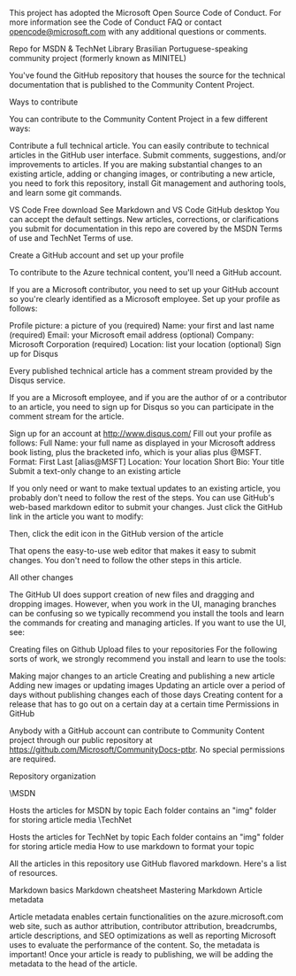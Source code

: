 This project has adopted the Microsoft Open Source Code of Conduct. For more information see the Code of Conduct FAQ or contact opencode@microsoft.com with any additional questions or comments.

Repo for MSDN & TechNet Library Brasilian Portuguese-speaking community project (formerly known as MINITEL)

You've found the GitHub repository that houses the source for the technical documentation that is published to the Community Content Project.

Ways to contribute

You can contribute to the Community Content Project in a few different ways:

Contribute a full technical article. You can easily contribute to technical articles in the GitHub user interface.
Submit comments, suggestions, and/or improvements to articles.
If you are making substantial changes to an existing article, adding or changing images, or contributing a new article, you need to fork this repository, install Git management and authoring tools, and learn some git commands.

VS Code Free download
See Markdown and VS Code
GitHub desktop
You can accept the default settings.
New articles, corrections, or clarifications you submit for documentation in this repo are covered by the MSDN Terms of use and TechNet Terms of use.

Create a GitHub account and set up your profile

To contribute to the Azure technical content, you'll need a GitHub account.

If you are a Microsoft contributor, you need to set up your GitHub account so you're clearly identified as a Microsoft employee. Set up your profile as follows:

Profile picture: a picture of you (required)
Name: your first and last name (required)
Email: your Microsoft email address (optional)
Company: Microsoft Corporation (required)
Location: list your location (optional)
Sign up for Disqus

Every published technical article has a comment stream provided by the Disqus service.

If you are a Microsoft employee, and if you are the author of or a contributor to an article, you need to sign up for Disqus so you can participate in the comment stream for the article.

Sign up for an account at http://www.disqus.com/
Fill out your profile as follows:
Full Name: your full name as displayed in your Microsoft address book listing, plus the bracketed info, which is your alias plus @MSFT. Format: First Last [alias@MSFT]
Location: Your location
Short Bio: Your title
Submit a text-only change to an existing article

If you only need or want to make textual updates to an existing article, you probably don't need to follow the rest of the steps. You can use GitHub's web-based markdown editor to submit your changes. Just click the GitHub link in the article you want to modify:



Then, click the edit icon in the GitHub version of the article



That opens the easy-to-use web editor that makes it easy to submit changes. You don't need to follow the other steps in this article.

All other changes

The GitHub UI does support creation of new files and dragging and dropping images. However, when you work in the UI, managing branches can be confusing so we typically recommend you install the tools and learn the commands for creating and managing articles. If you want to use the UI, see:

Creating files on Github
Upload files to your repositories
For the following sorts of work, we strongly recommend you install and learn to use the tools:

Making major changes to an article
Creating and publishing a new article
Adding new images or updating images
Updating an article over a period of days without publishing changes each of those days
Creating content for a release that has to go out on a certain day at a certain time
Permissions in GitHub

Anybody with a GitHub account can contribute to Community Content project through our public repository at https://github.com/Microsoft/CommunityDocs-ptbr. No special permissions are required.

Repository organization

\MSDN

Hosts the articles for MSDN by topic
Each folder contains an "img" folder for storing article media
\TechNet

Hosts the articles for TechNet by topic
Each folder contains an "img" folder for storing article media
How to use markdown to format your topic

All the articles in this repository use GitHub flavored markdown. Here's a list of resources.

Markdown basics
Markdown cheatsheet
Mastering Markdown
Article metadata

Article metadata enables certain functionalities on the azure.microsoft.com web site, such as author attribution, contributor attribution, breadcrumbs, article descriptions, and SEO optimizations as well as reporting Microsoft uses to evaluate the performance of the content. So, the metadata is important! Once your article is ready to publishing, we will be adding the metadata to the head of the article.

